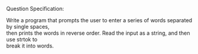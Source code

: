 Question Specification:  
  
Write a program that prompts the user to enter a series of words separated by single spaces,  
then prints the words in reverse order. Read the input as a string, and then use strtok to  
break it into words.
